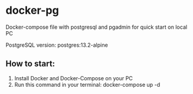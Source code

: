 # docker-pg
Docker-compose file with postgresql and pgadmin for quick start on local PC

PostgreSQL version: postgres:13.2-alpine
## How to start:
1. Install Docker and Docker-Compose on your PC
2. Run this command in your terminal: docker-compose up -d